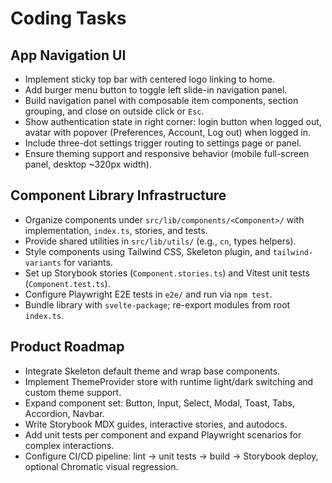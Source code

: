 # Coding Tasks

## App Navigation UI
- Implement sticky top bar with centered logo linking to home.
- Add burger menu button to toggle left slide-in navigation panel.
- Build navigation panel with composable item components, section grouping, and close on outside click or `Esc`.
- Show authentication state in right corner: login button when logged out, avatar with popover (Preferences, Account, Log out) when logged in.
- Include three-dot settings trigger routing to settings page or panel.
- Ensure theming support and responsive behavior (mobile full-screen panel, desktop ~320px width).

## Component Library Infrastructure
- Organize components under `src/lib/components/<Component>/` with implementation, `index.ts`, stories, and tests.
- Provide shared utilities in `src/lib/utils/` (e.g., `cn`, types helpers).
- Style components using Tailwind CSS, Skeleton plugin, and `tailwind-variants` for variants.
- Set up Storybook stories (`Component.stories.ts`) and Vitest unit tests (`Component.test.ts`).
- Configure Playwright E2E tests in `e2e/` and run via `npm test`.
- Bundle library with `svelte-package`; re-export modules from root `index.ts`.

## Product Roadmap
- Integrate Skeleton default theme and wrap base components.
- Implement ThemeProvider store with runtime light/dark switching and custom theme support.
- Expand component set: Button, Input, Select, Modal, Toast, Tabs, Accordion, Navbar.
- Write Storybook MDX guides, interactive stories, and autodocs.
- Add unit tests per component and expand Playwright scenarios for complex interactions.
- Configure CI/CD pipeline: lint → unit tests → build → Storybook deploy, optional Chromatic visual regression.
